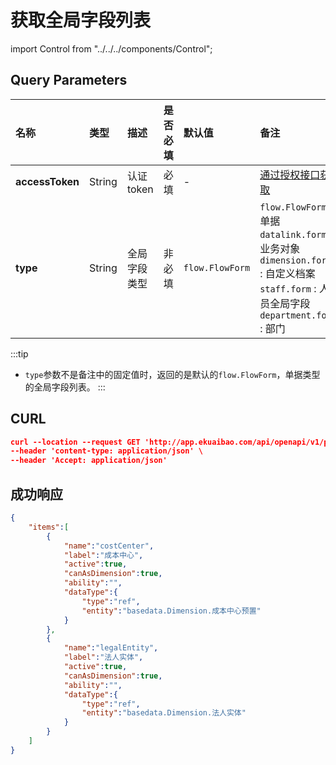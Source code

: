 # 获取全局字段列表

import Control from "../../../components/Control";

<Control
method="GET"
url="/api/openapi/v1/property"
/>

## Query Parameters

| 名称 | 类型 | 描述 | 是否必填 | 默认值 | 备注 |
| :--- | :--- | :--- | :--- |:--- | :--- |
| **accessToken** | String | 认证token  | 必填    | -               | [通过授权接口获取](/docs/open-api/getting-started/auth) |
| **type**        | String | 全局字段类型 | 非必填  | `flow.FlowForm` | `flow.FlowForm` : 单据<br/>`datalink.form` : 业务对象<br/>`dimension.form` : 自定义档案<br/>`staff.form` : 人员全局字段<br/>`department.form` : 部门 | 

:::tip
- `type`参数不是备注中的固定值时，返回的是默认的`flow.FlowForm`，单据类型的全局字段列表。
:::

## CURL
```json
curl --location --request GET 'http://app.ekuaibao.com/api/openapi/v1/property?accessToken=ID_3sNZ1zd0jTw:PCx3rwm3aA00qM&type=department.form' \
--header 'content-type: application/json' \
--header 'Accept: application/json'
```

## 成功响应
```json
{
    "items":[
        {
            "name":"costCenter",
            "label":"成本中心",
            "active":true,
            "canAsDimension":true,
            "ability":"",
            "dataType":{
                "type":"ref",
                "entity":"basedata.Dimension.成本中心预置"
            }
        },
        {
            "name":"legalEntity",
            "label":"法人实体",
            "active":true,
            "canAsDimension":true,
            "ability":"",
            "dataType":{
                "type":"ref",
                "entity":"basedata.Dimension.法人实体"
            }
        }
    ]
}
```



